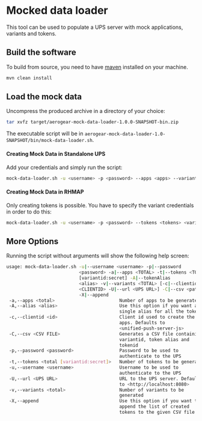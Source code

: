 # Mocked data loader

This tool can be used to populate a UPS server with mock applications, variants and tokens.

## Build the software

To build from source, you need to have [maven](https://maven.apache.org/) installed on your machine.

```bash
mvn clean install
```

## Load the mock data

Uncompress the produced archive in a directory of your choice:

```bash
tar xvfz target/aerogear-mock-data-loader-1.0.0-SNAPSHOT-bin.zip
```
The executable script will be in `aerogear-mock-data-loader-1.0-SNAPSHOT/bin/mock-data-loader.sh`.

#### Creating Mock Data in Standalone UPS

Add your credentials and simply run the script:

```bash
mock-data-loader.sh -u <username> -p <password> --apps <apps> --variants <variants> --tokens <tokens>
```

#### Creating Mock Data in RHMAP

Only creating tokens is possible. You have to specify the variant credentials in order to do this:
```bash
mock-data-loader.sh -u <username> -p <password> --tokens <tokens> <variantId>:<secret>
```

## More Options

Running the script without arguments will show the following help screen:

```bash
usage: mock-data-loader.sh -u|--username <username> -p|--password
                           <password> -a|--apps <TOTAL> -t|--tokens <TOTAL>
                           [variantid:secret] -A|--tokenAlias
                           <alias> -v|--variants <TOTAL> [-c|--clientid
                           <CLIENTID> -U|--url <UPS URL>] -C|--csv <path> 
                           -X|--append
 -a,--apps <total>                        Number of apps to be generated
 -A,--alias <alias>                       Use this option if you want a
                                          single alias for all the tokens
 -c,--clientid <id>                       Client id used to create the
                                          apps. Defaults to
                                          <unified-push-server-js>
 -C,--csv <CSV FILE>                      Generates a CSV file containing:
                                          variantid, token alias and
                                          tokenid
 -p,--password <password>                 Password to be used to
                                          authenticate to the UPS
 -t,--tokens <total [variantid:secret]>   Number of tokens to be generated
 -u,--username <username>                 Username to be used to
                                          authenticate to the UPS
 -U,--url <UPS URL>                       URL to the UPS server. Defaults
                                          to <http://localhost:8080>
 -v,--variants <total>                    Number of variants to be
                                          generated
 -X,--append                              Use this option if you want to
                                          append the list of created
                                          tokens to the given CSV file

```
